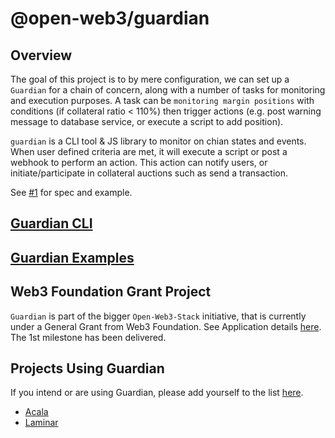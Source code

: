 # @open-web3/guardian

## Overview

The goal of this project is to by mere configuration, we can set up a `Guardian` for a chain of concern, along with a number of tasks for monitoring and execution purposes. A task can be `monitoring margin positions` with conditions (if collateral ratio < 110%) then trigger actions (e.g. post warning message to database service, or execute a script to add position).

`guardian` is a CLI tool & JS library to monitor on chian states and events. When user defined criteria are met, it will execute a script or post a webhook to perform an action. This action can notify users, or initiate/participate in collateral auctions such as send a transaction.

See [#1](https://github.com/open-web3-stack/guardian/issues/1) for spec and example.

## [Guardian CLI](packages/guardian-cli)

## [Guardian Examples](packages/example-guardian)

## Web3 Foundation Grant Project
`Guardian` is part of the bigger `Open-Web3-Stack` initiative, that is currently under a General Grant from Web3 Foundation. See Application details [here](https://github.com/open-web3-stack/General-Grants-Program/blob/master/grants/speculative/open_web3_stack.md). The 1st milestone has been delivered. 

## Projects Using Guardian
If you intend or are using Guardian, please add yourself to the list [here](https://github.com/open-web3-stack/guardian/edit/master/README.md). 
- [Acala](https://github.com/AcalaNetwork)
- [Laminar](https://github.com/laminar-protocol)



